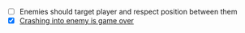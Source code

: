 - [ ] Enemies should target player and respect position between them
- [X] [Crashing into enemy is game over](https://github.com/pusewicz/raptor-cute/pull/6)
